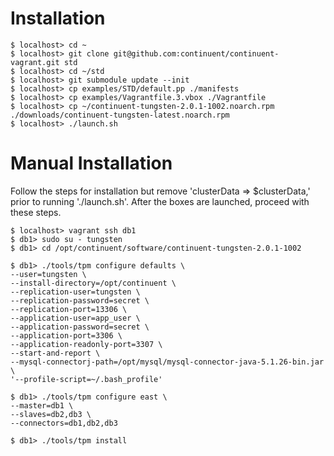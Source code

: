 # Installation

    $ localhost> cd ~
    $ localhost> git clone git@github.com:continuent/continuent-vagrant.git std
    $ localhost> cd ~/std
    $ localhost> git submodule update --init
    $ localhost> cp examples/STD/default.pp ./manifests
    $ localhost> cp examples/Vagrantfile.3.vbox ./Vagrantfile
    $ localhost> cp ~/continuent-tungsten-2.0.1-1002.noarch.rpm ./downloads/continuent-tungsten-latest.noarch.rpm
    $ localhost> ./launch.sh

# Manual Installation

Follow the steps for installation but remove 'clusterData => $clusterData,' prior to running './launch.sh'. After the boxes are launched, proceed with these steps.
    
    $ localhost> vagrant ssh db1
    $ db1> sudo su - tungsten
    $ db1> cd /opt/continuent/software/continuent-tungsten-2.0.1-1002

    $ db1> ./tools/tpm configure defaults \
    --user=tungsten \
    --install-directory=/opt/continuent \
    --replication-user=tungsten \
    --replication-password=secret \
    --replication-port=13306 \
    --application-user=app_user \
    --application-password=secret \
    --application-port=3306 \
    --application-readonly-port=3307 \
    --start-and-report \
    --mysql-connectorj-path=/opt/mysql/mysql-connector-java-5.1.26-bin.jar \
    '--profile-script=~/.bash_profile'

    $ db1> ./tools/tpm configure east \
    --master=db1 \
    --slaves=db2,db3 \
    --connectors=db1,db2,db3

    $ db1> ./tools/tpm install
